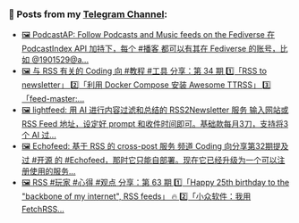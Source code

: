 ### 📰 Posts from my [Telegram Channel](https://t.me/s/aboutrss):
<!-- BLOG-POST-LIST:START -->
- [🖼 PodcastAP: Follow Podcasts and Music feeds on the Fediverse 在 PodcastIndex API 加持下，每个 #播客 都可以有其在 Fediverse 的账号，比如 @1901529@a...](https://t.me/aboutrss/1450)
- [🖼 与 RSS 有关的 Coding 向 #教程 #工具 分享：第 34 期 1️⃣「RSS to newsletter」 2️⃣「利用 Docker Compose 安装 Awesome TTRSS」 3️⃣「feed-master:...](https://t.me/aboutrss/1449)
- [🖼 lightfeed: 用 AI 进行内容过滤和总结的 RSS2Newsletter 服务 输入网站或 RSS Feed 地址，设定好 prompt 和收件时间即可。基础款每月3刀，支持将3个 AI 过...](https://t.me/aboutrss/1448)
- [🖼 Echofeed: 基于 RSS 的 cross-post 服务 频道 Coding 向分享第32期提及过 #开源 的 #Echofeed，那时它只能自部署。现在它已经升级为一个可以注册使用的服务...](https://t.me/aboutrss/1447)
- [🖼 RSS #玩家 #心得 #观点 分享：第 63 期 1️⃣「Happy 25th birthday to the &quot;backbone of my internet&quot;, RSS feeds」 🔥 2️⃣「小众软件：我用 FetchRSS...](https://t.me/aboutrss/1446)
<!-- BLOG-POST-LIST:END -->

<!--
**AboutRSS/AboutRSS** is a ✨ _special_ ✨ repository because its `README.md` (this file) appears on your GitHub profile.

Here are some ideas to get you started:

- 🔭 I’m currently working on ...
- 🌱 I’m currently learning ...
- 👯 I’m looking to collaborate on ...
- 🤔 I’m looking for help with ...
- 💬 Ask me about ...
- 📫 How to reach me: ...
- 😄 Pronouns: ...
- ⚡ Fun fact: ...
-->
